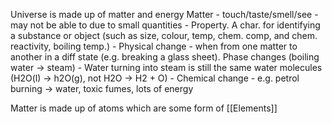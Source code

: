 Universe is made up of matter and energy
Matter - touch/taste/smell/see - may not be able to due to small quantities
	- Property. A char. for identifying a substance or object (such as size, colour, temp, chem. comp, and chem. reactivity, boiling temp.)
	- Physical change - when from one matter to another in a diff state (e.g. breaking a glass sheet). Phase changes (boiling water -> steam)
		- Water turning into steam is still the same water molecules (H2O(l) -> h2O(g), not H2O -> H2 + O)
	- Chemical change - e.g. petrol burning -> water, toxic fumes, lots of energy

Matter is made up of atoms which are some form of [[Elements]]


